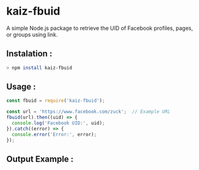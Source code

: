 # kaiz-fbuid

A simple Node.js package to retrieve the UID of Facebook profiles, pages, or groups using link.

## Instalation :
```bash
> npm install kaiz-fbuid
```

## Usage :
```js
const fbuid = require('kaiz-fbuid');

const url = 'https://www.facebook.com/zuck';  // Example URL
fbuid(url).then((uid) => {
  console.log('Facebook UID:', uid);
}).catch((error) => {
  console.error('Error:', error);
});

```
## Output Example :
```
